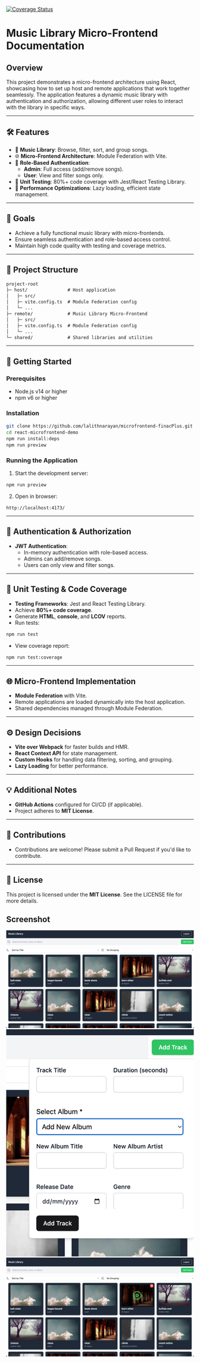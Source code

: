 [![Coverage Status](https://coveralls.io/repos/github/USERNAME/REPO/badge.svg?branch=main)](https://coveralls.io/github/USERNAME/REPO?branch=main)

# Music Library Micro-Frontend Documentation

## Overview
This project demonstrates a micro-frontend architecture using React, showcasing how to set up host and remote applications that work together seamlessly. The application features a dynamic music library with authentication and authorization, allowing different user roles to interact with the library in specific ways.

---

## 🛠️ Features
- 🎵 **Music Library**: Browse, filter, sort, and group songs.
- 🌐 **Micro-Frontend Architecture**: Module Federation with Vite.
- 🔐 **Role-Based Authentication**:
  - **Admin**: Full access (add/remove songs).
  - **User**: View and filter songs only.
- 🧪 **Unit Testing**: 80%+ code coverage with Jest/React Testing Library.
- 🚀 **Performance Optimizations**: Lazy loading, efficient state management.

---

## 🎯 Goals
- Achieve a fully functional music library with micro-frontends.
- Ensure seamless authentication and role-based access control.
- Maintain high code quality with testing and coverage metrics.

---

## 📂 Project Structure
```
project-root
├─ host/               # Host application
│   ├─ src/
│   ├─ vite.config.ts  # Module Federation config
│   └─ ...
├─ remote/             # Music Library Micro-Frontend
│   ├─ src/
│   ├─ vite.config.ts  # Module Federation config
│   └─ ...
└─ shared/             # Shared libraries and utilities
```

---

## 🚀 Getting Started
### Prerequisites
- Node.js v14 or higher
- npm v6 or higher

### Installation
```bash
git clone https://github.com/lalithnarayan/microfrontend-finacPlus.git
cd react-microfrontend-demo
npm run install:deps
npm run preview
```

### Running the Application
1. Start the development server:
```bash
npm run preview
```
2. Open in browser:
```
http://localhost:4173/
```

---

## 🔑 Authentication & Authorization
- **JWT Authentication**:
  - In-memory authentication with role-based access.
  - Admins can add/remove songs.
  - Users can only view and filter songs.

---

## 🧪 Unit Testing & Code Coverage
- **Testing Frameworks**: Jest and React Testing Library.
- Achieve **80%+ code coverage**.
- Generate **HTML**, **console**, and **LCOV** reports.
- Run tests:
```bash
npm run test
```
- View coverage report:
```bash
npm run test:coverage
```

---

## 🌐 Micro-Frontend Implementation
- **Module Federation** with Vite.
- Remote applications are loaded dynamically into the host application.
- Shared dependencies managed through Module Federation.

---

## ⚙️ Design Decisions
- **Vite over Webpack** for faster builds and HMR.
- **React Context API** for state management.
- **Custom Hooks** for handling data filtering, sorting, and grouping.
- **Lazy Loading** for better performance.

---

## 💡 Additional Notes
- **GitHub Actions** configured for CI/CD (if applicable).
- Project adheres to **MIT License**.

---

## 👥 Contributions
- Contributions are welcome! Please submit a Pull Request if you'd like to contribute.

---

## 📜 License
This project is licensed under the **MIT License**. See the LICENSE file for more details.



## Screenshot

![screenshot](docs/screenshot.png)
![screenshot](docs/screenshot2.png)
![screenshot](docs/screenshot3.png)

